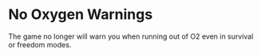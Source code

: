 # No Oxygen Warnings
The game no longer will warn you when running out of O2 even in survival or freedom modes.